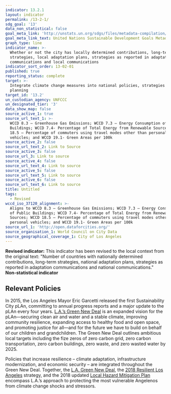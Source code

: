 ```yaml
---
indicator: 13.2.1
layout: indicator
permalink: /13-2-1/
sdg_goal: '13'
data_non_statistical: false
goal_meta_link: 'http://unstats.un.org/sdgs/files/metadata-compilation/Metadata-Goal-13.pdf'
goal_meta_link_text: United Nations Sustainable Development Goals Metadata (pdf 759kB)
graph_type: line
indicator_name: >-
  Whether or not the city has locally determined contributions, long-term
  strategies, local adaptation plans, strategies as reported in adaptation
  communications and local communications
indicator_sort_order: 13-02-01
published: true
reporting_status: complete
target: >-
  Integrate climate change measures into national policies, strategies and
  planning
target_id: '13.2'
un_custodian_agency: UNFCCC
un_designated_tier: '3'
data_show_map: false
source_active_1: true
source_url_text_1: >-
  WCCD 8.3 – Greenhouse Gas Emissions; WCCD 7.3 – Energy Consumption of Public
  Buildings; WCCD 7.4- Percentage of Total Energy from Renewable Sources; WCCD
  18.5 – Percentage of commuters using travel modes other than personal
  vehicles; and WCCD 19.1- Green Areas per 100k
source_active_2: false
source_url_text_2: Link to Source
source_active_3: false
source_url_3: Link to source
source_active_4: false
source_url_text_4: Link to source
source_active_5: false
source_url_text_5: Link to source
source_active_6: false
source_url_text_6: Link to source
title: Untitled
tags:
  - Revised
wccd_iso_37120_alignment: >-
  Aligns to WCCD 8.3 – Greenhouse Gas Emissions; WCCD 7.3 – Energy Consumption
  of Public Buildings; WCCD 7.4- Percentage of Total Energy from Renewable
  Sources; WCCD 18.5 – Percentage of commuters using travel modes other than
  personal vehicles; and WCCD 19.1- Green Areas per 100k
source_url_1: 'http://open.dataforcities.org/'
source_organisation_1: World Council on City Data
source_geographical_coverage_1: City of Los Angeles
---
```

**Revised indicator:** This indicator has been revised to the local context from the original text: "Number of countries with nationally determined contributions, long-term strategies, national adaptation plans, strategies as reported in adaptation communications and national communications."
**Non-statistical indicator**

## Relevant Policies
In 2015, the Los Angeles Mayor Eric Garcetti released the first Sustainability City pLAn, committing to annual progress reports and a major update to the pLAn every four years. [L.A.’s Green New Deal](https://plan.lamayor.org/targets/targets_plan.html) is an expanded vision for the pLAn—securing clean air and water and a stable climate, improving community resilience, expanding access to healthy food and open space, and promoting justice for all—and for the future we have to build on behalf of our children and grandchildren. The Green New Deal outlines ambitious local targets including the fize zeros of zero carbon grid, zero carbon transportation, zero carbon buildings, zero waste, and zero wasted water by 2025. 

Policies that increase resilience – climate adaptation, infrastructure modernization, and economic security – are integrated throughout the Green New Deal. Together, the [L.A. Green New Deal](https://plan.lamayor.org/targets/targets_plan.html), the [2018 Resilient Los Angeles](https://www.lamayor.org/sites/g/files/wph446/f/page/file/Resilient%20Los%20Angeles.pdf) strategy, and the 2018 updated [Local Hazard Mitigation Plan](https://emergency.lacity.org/sites/g/files/wph496/f/2018_LA_HMP_Final_2018-11-30.pdf) encompass L.A.’s approach to protecting the most vulnerable Angelenos from climate change shocks and stressors.